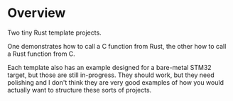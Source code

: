 # Overview

Two tiny Rust template projects.

One demonstrates how to call a C function from Rust, the other how to call a Rust function from C.

Each template also has an example designed for a bare-metal STM32 target, but those are still in-progress. They should work, but they need polishing and I don't think they are very good examples of how you would actually want to structure these sorts of projects.
